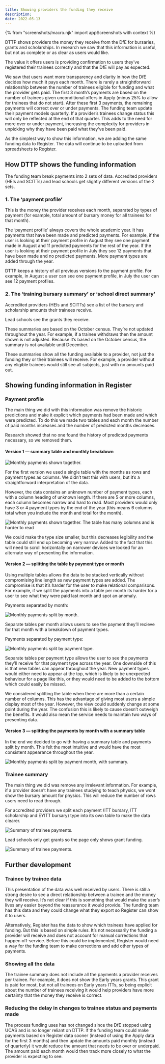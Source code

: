 ```yaml
---
title: Showing providers the funding they receive
description:
date: 2022-05-13
---
```

{% from "screenshots/macro.njk" import appScreenshots with context %}

DTTP shows providers the money they receive from the DfE for bursaries, grants and scholarships. In research we saw that this information is useful, but not as complete or as clear as users would like.

The value it offers users is providing confirmation to users they’ve registered their trainees correctly and that the DfE will pay as expected.

We saw that users want more transparency and clarity in how the DfE decides how much it pays each month. There is rarely a straightforward relationship between the number of trainees eligible for funding and what the provider gets paid. The first 3 month’s payments are based on the number of trainees given unconditional offers in Apply (minus 25% to allow for trainees that do not start). After these first 3 payments, the remaining payments will correct over or under payments. The funding team update their payment models quarterly. If a provider’s trainees change status this will only be reflected at the end of that quarter. This adds to the need for more over or under payment, increasing the complexity for providers in unpicking why they have been paid what they’ve been paid.

As the simplest way to show this information, we are adding the same funding data to Register. The data will continue to be uploaded from spreadsheets to Register.

## How DTTP shows the funding information

The funding team break payments into 2 sets of data. Accredited providers (HEIs and SCITTs) and lead schools get slightly different versions of the 2 sets.

### 1. The ‘payment profile’

This is the money the provider receives each month, separated by types of payment (for example, total amount of bursary money for all trainees for that month).

The ‘payment profile’ always covers the whole academic year. It has payments that have been made and predicted payments. For example, if the user is looking at their payment profile in August they see one payment made in August and 11 predicted payments for the rest of the year. If the user is looking at their payment profile in July they see 12 payments that have been made and no predicted payments. More payment types are added through the year.

DTTP keeps a history of all previous versions fo the payment profile. For example, in August a user can see one payment profile, in July the user can see 12 payment profiles.

### 2. The ‘training bursary summary’ or ‘school direct summary’

Accredited providers (HEIs and SCITTs) see a list of the bursary and scholarship amounts their trainees receive.

Lead schools see the grants they receive.

These summaries are based on the October census. They’re not updated throughout the year. For example, if a trainee withdraws then the amount shown is not adjusted. Because it’s based on the October census, the summary is not available until December.

These summaries show all the funding available to a provider, not just the funding they or their trainees will receive. For example, a provider without any eligible trainees would still see all subjects, just with no amounts paid out.

## Showing funding information in Register

### Payment profile

The main thing we did with this information was remove the historic predictions and make it explicit which payments had been made and which were predicted. To do this we made two tables and each month the number of paid months increases and the number of predicted months decreases.

Research showed that no one found the history of predicted payments necessary, so we removed them.

#### Version 1 — summary table and monthly breakdown

![Monthly payments shown together.](01-payment-schedule-v1.png "Showing all payment types together")

For the first version we used a single table with the months as rows and payment types as columns. We didn’t test this with users, but it’s a straightforward interpretation of the data. 

However, the data contains an unknown number of payment types, each with a column heading of unknown length. If there are 5 or more columns, each column becomes narrow and hard to read. Most providers would only have 3 or 4 payment types by the end of the year (this means 6 columns total when you include the month and total for the month). 

![Monthly payments shown together. The table has many columns and is harder to read](02-payment-schedule-v1--many-columns.png "Showing all payment types together can be be hard to read if there are a lot of payment types")

We could make the type size smaller, but this decreases legibility and the table could still end up becoming very narrow. Added to the fact that this will need to scroll horizontally on narrower devices we looked for an alternate way of presenting the information.

#### Version 2 — splitting the table by payment type or month

Using multiple tables allows the data to be stacked vertically without compromising line length as new payment types are added. The compromise is that it’s harder for the user to make relational comparisons. For example, if we split the payments into a table per month its harder for a user to see what they were paid last month and spot an anomaly.

Payments separated by month:

![Monthly payments split by month.](03-payment-schedule-v2--by-month.png "Splitting the payment information by month")

Separate tables per month allows users to see the payment they’ll recieve for that month with a breakdown of payment types.

Payments separated by payment type:

![Monthly payments split by payment type.](04-payment-schedule-v2--by-payment-type.png "Splitting the payment information by payment type")

Separate tables per payment type allows the user to see the payments they’ll receive for that payment type across the year. One downside of this is that new tables can appear throughout the year. New payment types would either need to appear at the top, which is likely to be unexpected behaviour for a page like this, or they would need to be added to the bottom which could easily be missed.

We considered splitting the table when there are more than a certain number of columns. This has the advantage of giving most users a simple display most of the year. However, the view could suddenly change at some point during the year. The confusion this is likely to cause doesn’t outweigh the benefits. It would also mean the service needs to maintain two ways of presenting data.

#### Version 3 — splitting the payments by month with a summary table

In the end we decided to go with having a summary table and payments split by month. This felt the most intuitive and would have the most consistent appearance throughout the year.

![Monthly payments split by payment month, with summary.](05-payment-schedule-v3--by-month-with-summary.png "Annual summary and splitting the payment information by payment month")

### Trainee summary

The main thing we did was remove any irrelevant information. For example, if a provider doesn’t have any trainees studying to teach physics, we wont show the bursary amount for physics. This will reduce the number of rows users need to read through.

For accredited providers we split each payment (ITT bursary, ITT scholarship and EYITT bursary) type into its own table to make the data clearer. 

![Summary of trainee payments.](06-trainee-summary--accredited-provider.png "Trainee summary for accredited providers")

Lead schools only get grants so the page only shows grant funding.

![Summary of trainee payments.](07-trainee-summary--lead-school.png "Trainee summary for lead schools")

## Further development

### Trainee by trainee data

This presentation of the data was well received by users. There is still a strong desire to see a direct relationship between a trainee and the money they will receive. It’s not clear if this is something that would make the user’s lives any easier beyond the reassurance it would provide. The funding team has this data and they could change what they export so Register can show it to users.

Alternatively, Register has the data to show which trainees have applied for funding. But this is based on simple rules. It’s not necessarily the funding a provider will receive and does not account for manual corrections that happen off-service. Before this could be implemented, Register would need a way for the funding team to make corrections and add  other types of payments.

### Showing all the data

The trainee summary does not include all the payments a provider receives per trainee. For example, it does not show the Early years grants. This grant is paid for most, but not all trainees on Early years ITTs, so being explicit about the number of trainees receiving it would help providers have more certainty that the money they receive is correct.

### Reducing the delay in changes to trainee status and payments made

The process funding uses has not changed since the DfE stopped using UCAS and is no longer reliant on DTTP. If the funding team could make payments based on Register data sooner (instead of using the Apply data for the first 3 months) and then update the amounts paid monthly (instead of quarterly) it would reduce the amount that needs to be over or underpaid. The amount paid each month would then track more closely to what the provider is expecting to see.
